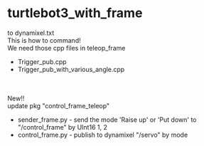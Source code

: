 # turtlebot3_with_frame

to dynamixel.txt <br>
This is how to command! <br>
We need those cpp files in teleop_frame
<ul>
  <li>
   Trigger_pub.cpp
  </li>
  <li>
   Trigger_pub_with_various_angle.cpp
  </li>  
 </ul>
 
 <br><br>
 New!!<br>
 update pkg "control_frame_teleop"<br>
 
<ul>
  <li>
   sender_frame.py - send the mode 'Raise up' or 'Put down' to "/control_frame" by UInt16 1, 2 
  </li>
  <li>
   control_frame.py - publish to dynamixel "/servo" by mode
  </li>  
 </ul>
